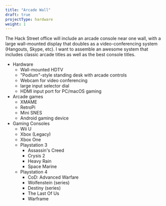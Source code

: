 ```yaml
---
title: "Arcade Wall"
draft: true
projectType: hardware
weight: 1
---
```

The Hack Street office will include an arcade console near one wall, with a large wall-mounted display that doubles as a video-conferencing system (Hangouts, Skype, etc). I want to assemble an awesome system that includes classic arcade titles as well as the best console titles.

  - Hardware
    * Wall-mounted HDTV
    * "Podium"-style standing desk with arcade controls
    * Webcam for video conferencing
    * large input selector dial
    * HDMI input port for PC/macOS gaming
  - Arcade games
    * XMAME
    * RetroPi
    * Mini SNES
    * Android gaming device
  - Gaming Consoles
    * Wii U
    * Xbox (Legacy)
    * Xbox One
    * Playstation 3
      + Assassin's Creed
      + Crysis 2
      + Heavy Rain
      + Space Marine
    * Playstation 4
      + CoD: Advanced Warfare
      + Wolfenstein (series)
      + Destiny (series)
      + The Last Of Us
      + Warframe
